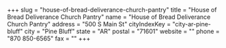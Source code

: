 +++
slug = "house-of-bread-deliverance-church-pantry"
title = "House of Bread Deliverance Church Pantry"
name = "House of Bread Deliverance Church Pantry"
address = "500 S Main St"
cityIndexKey = "city-ar-pine-bluff"
city = "Pine Bluff"
state = "AR"
postal = "71601"
website = ""
phone = "870 850-6565"
fax = ""
+++
